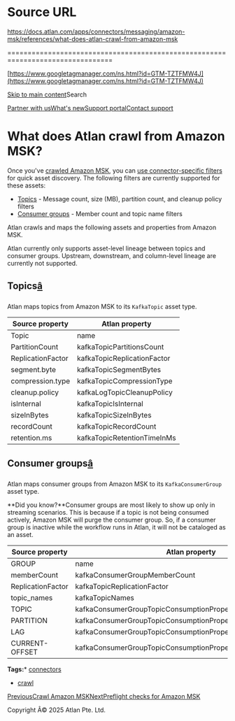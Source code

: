 # Source URL
https://docs.atlan.com/apps/connectors/messaging/amazon-msk/references/what-does-atlan-crawl-from-amazon-msk

================================================================================

<!--
canonical: https://docs.atlan.com/apps/connectors/messaging/amazon-msk/references/what-does-atlan-crawl-from-amazon-msk
link-alternate: https://docs.atlan.com/apps/connectors/messaging/amazon-msk/references/what-does-atlan-crawl-from-amazon-msk
meta-description: Atlan crawls and maps the following assets and properties from Amazon MSK.
meta-docsearch:docusaurus_tag: docs-default-current
meta-docsearch:language: en
meta-docsearch:version: current
meta-docusaurus_locale: en
meta-docusaurus_tag: docs-default-current
meta-docusaurus_version: current
meta-generator: Docusaurus v3.8.1
meta-og-description: Atlan crawls and maps the following assets and properties from Amazon MSK.
meta-og-locale: en
meta-og-title: What does Atlan crawl from Amazon MSK? | Atlan Documentation
meta-og-url: https://docs.atlan.com/apps/connectors/messaging/amazon-msk/references/what-does-atlan-crawl-from-amazon-msk
meta-twitter:card: summary_large_image
meta-viewport: width=device-width,initial-scale=1
title: What does Atlan crawl from Amazon MSK? | Atlan Documentation
-->

[https://www.googletagmanager.com/ns.html?id=GTM-TZTFMW4J](https://www.googletagmanager.com/ns.html?id=GTM-TZTFMW4J)

[Skip to main content](#__docusaurus_skipToContent_fallback)Search

[Partner with us](https://docs.google.com/forms/d/e/1FAIpQLScuAIhCm2GS7YFstrOjawbP8J7PUmOynQo7wI2yGCcCyEcVSw/viewform)[What's new](https://shipped.atlan.com/)[Support portal](https://atlan.zendesk.com/auth/v2/login/signin?return_to=https%3A%2F%2Fatlan.zendesk.com%2Fhc%2Fen-us&theme=hc&locale=en-us&brand_id=1900000425113&auth_origin=1900000425113%2Cfalse%2Ctrue)[Contact support](/support/submit-request)

What does Atlan crawl from Amazon MSK?
======================================

Once you've [crawled Amazon MSK](/apps/connectors/messaging/amazon-msk/how-tos/crawl-amazon-msk), you can [use connector\-specific filters](/product/capabilities/discovery/how-tos/use-the-filters-menu#connector-specific-filters) for quick asset discovery. The following filters are currently supported for these assets:

* [Topics](/apps/connectors/messaging/apache-kafka/references/what-does-atlan-crawl-from-apache-kafka#topics) \- Message count, size (MB), partition count, and cleanup policy filters
* [Consumer groups](/apps/connectors/messaging/apache-kafka/references/what-does-atlan-crawl-from-apache-kafka#consumer-groups) \- Member count and topic name filters

Atlan crawls and maps the following assets and properties from Amazon MSK.

Atlan currently only supports asset\-level lineage between topics and consumer groups. Upstream, downstream, and column\-level lineage are currently not supported.

Topics[â](#topics "Direct link to Topics")
--------------------------------------------

Atlan maps topics from Amazon MSK to its `KafkaTopic` asset type.

| Source property | Atlan property |
| --- | --- |
| Topic | name |
| PartitionCount | kafkaTopicPartitionsCount |
| ReplicationFactor | kafkaTopicReplicationFactor |
| segment.byte | kafkaTopicSegmentBytes |
| compression.type | kafkaTopicCompressionType |
| cleanup.policy | kafkaLogTopicCleanupPolicy |
| isInternal | kafkaTopicIsInternal |
| sizeInBytes | kafkaTopicSizeInBytes |
| recordCount | kafkaTopicRecordCount |
| retention.ms | kafkaTopicRetentionTimeInMs |

Consumer groups[â](#consumer-groups "Direct link to Consumer groups")
-----------------------------------------------------------------------

Atlan maps consumer groups from Amazon MSK to its `KafkaConsumerGroup` asset type.

**Did you know?**Consumer groups are most likely to show up only in streaming scenarios. This is because if a topic is not being consumed actively, Amazon MSK will purge the consumer group. So, if a consumer group is inactive while the workflow runs in Atlan, it will not be cataloged as an asset.

| Source property | Atlan property |
| --- | --- |
| GROUP | name |
| memberCount | kafkaConsumerGroupMemberCount |
| ReplicationFactor | kafkaTopicReplicationFactor |
| topic\_names | kafkaTopicNames |
| TOPIC | kafkaConsumerGroupTopicConsumptionProperties.topicName |
| PARTITION | kafkaConsumerGroupTopicConsumptionProperties.topicPartition |
| LAG | kafkaConsumerGroupTopicConsumptionProperties.topicLag |
| CURRENT\-OFFSET | kafkaConsumerGroupTopicConsumptionProperties.topicCurrentOffset |

**Tags:*** [connectors](/tags/connectors)
* [crawl](/tags/crawl)

[PreviousCrawl Amazon MSK](/apps/connectors/messaging/amazon-msk/how-tos/crawl-amazon-msk)[NextPreflight checks for Amazon MSK](/apps/connectors/messaging/amazon-msk/references/preflight-checks-for-amazon-msk)

Copyright Â© 2025 Atlan Pte. Ltd.

